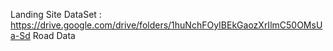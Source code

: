 Landing Site DataSet : https://drive.google.com/drive/folders/1huNchFOyIBEkGaozXrIlmC50OMsUa-Sd
Road Data
